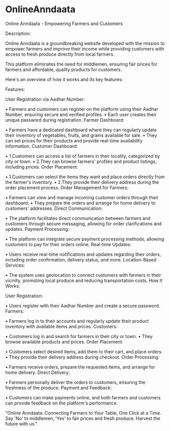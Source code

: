 # OnlineAnndaata
Online Anndaata - Empowering Farmers and Customers

Description:

Online Anndaata is a groundbreaking website developed with the mission to empower farmers and improve their income while providing customers with access to fresh produce directly from local farmers. 

This platform eliminates the need for middlemen, ensuring fair prices for farmers and affordable, quality products for customers. 

Here's an overview of how it works and its key features:

Features:

User Registration via Aadhar Number:

•	Farmers and customers can register on the platform using their Aadhar Number, ensuring secure and verified profiles.
•	Each user creates their unique password during registration.
Farmer Dashboard:

•	Farmers have a dedicated dashboard where they can regularly update their inventory of vegetables, fruits, and grains available for sale.
•	They can set prices for their products and provide real-time availability information.
Customer Dashboard:

•	1.Customers can access a list of farmers in their locality, categorized by city or town.
•	2.They can browse farmers' profiles and product listings, including prices.
Order Placement:

•	1.Customers can select the items they want and place orders directly from the farmer's inventory.
•	2.They provide their delivery address during the order placement process.
Order Management for Farmers:

•	Farmers can view and manage incoming customer orders through their dashboard.
•	They prepare the orders and arrange for home delivery to customers' addresses.
Direct Communication:

•	The platform facilitates direct communication between farmers and customers through secure messaging, allowing for order clarifications and updates.
Payment Processing:

•	The platform can integrate secure payment processing methods, allowing customers to pay for their orders online.
Real-time Updates:

•	Users receive real-time notifications and updates regarding their orders, including order confirmation, delivery status, and more.
Location-Based Services:

•	The system uses geolocation to connect customers with farmers in their vicinity, promoting local produce and reducing transportation costs.
How It Works:

User Registration:

•	Users register with their Aadhar Number and create a secure password.
Farmers:

•	Farmers log in to their accounts and regularly update their product inventory with available items and prices.
Customers:

•	Customers log in and search for farmers in their city or town.
•	They browse available products and prices.
Order Placement:

•	Customers select desired items, add them to their cart, and place orders.
•	They provide their delivery address during checkout.
Order Processing:

•	Farmers receive orders, prepare the requested items, and arrange for home delivery.
Direct Delivery:

•	Farmers personally deliver the orders to customers, ensuring the freshness of the produce.
Payment and Feedback:

•	Customers can make payments online, and both farmers and customers can provide feedback on the platform's performance.

"Online Anndaata: Connecting Farmers to Your Table, One Click at a Time. Say 'No' to middlemen, 'Yes' to fair prices and fresh produce. Harvest the future with us."


